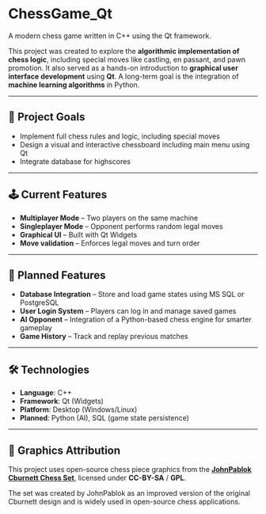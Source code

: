 # ChessGame_Qt

A modern chess game written in C++ using the Qt framework.

This project was created to explore the **algorithmic implementation of chess logic**, including special moves like castling, en passant, and pawn promotion. It also served as a hands-on introduction to **graphical user interface development** using **Qt**.
A long-term goal is the integration of **machine learning algorithms** in Python.

---

## 🎯 Project Goals

- Implement full chess rules and logic, including special moves
- Design a visual and interactive chessboard including main menu using Qt
- Integrate database for highscores

---

## 🕹️ Current Features

- **Multiplayer Mode** – Two players on the same machine
- **Singleplayer Mode** – Opponent performs random legal moves
- **Graphical UI** – Built with Qt Widgets
- **Move validation** – Enforces legal moves and turn order

---

## 🚧 Planned Features

- **Database Integration** – Store and load game states using MS SQL or PostgreSQL
- **User Login System** – Players can log in and manage saved games
- **AI Opponent** – Integration of a Python-based chess engine for smarter gameplay
- **Game History** – Track and replay previous matches

---

## 🛠️ Technologies

- **Language**: C++
- **Framework**: Qt (Widgets)
- **Platform**: Desktop (Windows/Linux)
- **Planned**: Python (AI), SQL (game state persistence)

---

## 🎨 Graphics Attribution

This project uses open-source chess piece graphics from the
**[JohnPablok Cburnett Chess Set](https://opengameart.org/content/chess-pieces-and-board-squares)**,
licensed under **CC-BY-SA** / **GPL**.

The set was created by JohnPablok as an improved version of the original Cburnett design and is widely used in open-source chess applications.

